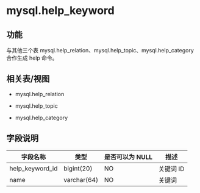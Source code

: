 mysql.help_keyword 
=======================================



**功能** 
---------------------------

与其他三个表 mysql.help_relation、mysql.help_topic、mysql.help_category 合作生成 help 命令。

**相关表/视图** 
-------------------------------

* mysql.help_relation

  

* mysql.help_topic

  

* mysql.help_category

  




**字段说明** 
-----------------------------



|    **字段名称**     |   **类型**    | **是否可以为 NULL** | **描述** |
|-----------------|-------------|----------------|--------|
| help_keyword_id | bigint(20)  | NO             | 关键词 ID |
| name            | varchar(64) | NO             | 关键词    |


